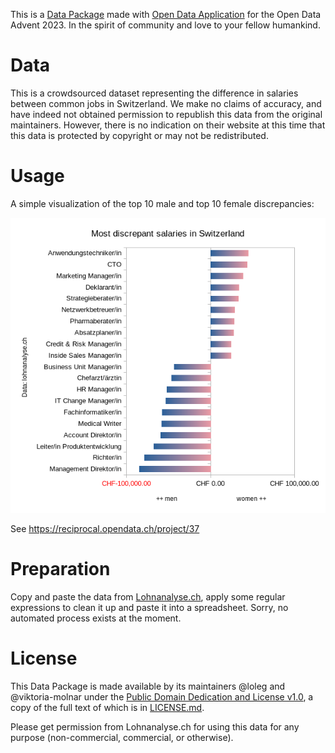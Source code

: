 This is a [Data Package](https://frictionlessdata.io/data-packages/) made with [Open Data Application](https://github.com/okfn/opendataeditor) for the Open Data Advent 2023. In the spirit of community and love to your fellow humankind.

# Data

This is a crowdsourced dataset representing the difference in salaries between common jobs in Switzerland. We make no claims of accuracy, and have indeed not obtained permission to republish this data from the original maintainers. However, there is no indication on their website at this time that this data is protected by copyright or may not be redistributed.

# Usage

A simple visualization of the top 10 male and top 10 female discrepancies:

![](discrepancy_lohnanalysech.png)

See https://reciprocal.opendata.ch/project/37

# Preparation

Copy and paste the data from [Lohnanalyse.ch](https://www.lohnanalyse.ch/), apply some regular expressions to clean it up and paste it into a spreadsheet. Sorry, no automated process exists at the moment.

# License

This Data Package is made available by its maintainers @loleg and @viktoria-molnar under the [Public Domain Dedication and License v1.0](http://www.opendatacommons.org/licenses/pddl/1.0/), a copy of the full text of which is in [LICENSE.md](LICENSE.md).

Please get permission from Lohnanalyse.ch for using this data for any purpose (non-commercial, commercial, or otherwise).
